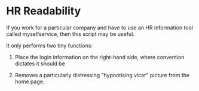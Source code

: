 HR Readability
==============

If you work for a particular company and have to use an HR information tool
called myselfservice, then this script may be useful.

It only performs two tiny functions:

1. Place the login information on the right-hand side, where convention
   dictates it should be

2. Removes a particularly distressing "hypnotising vicar" picture from the home page.

